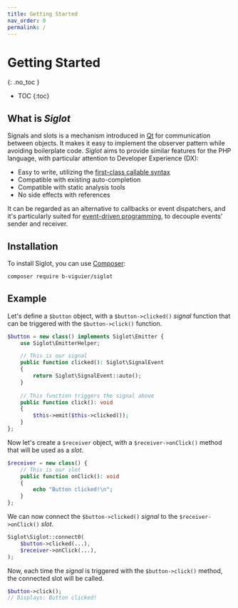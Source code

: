 ```yaml
---
title: Getting Started
nav_order: 0
permalink: /
---
```


# Getting Started
{: .no_toc }

* TOC
{:toc}

## What is _Siglot_
Signals and slots is a mechanism introduced in [Qt](https://doc.qt.io/qt-6/signalsandslots.html)
for communication between objects.
It makes it easy to implement the observer pattern while avoiding boilerplate code.
_Siglot_ aims to provide similar features for the PHP language, with particular attention to Developer Experience (DX):
* Easy to write, utilizing the [first-class callable syntax](https://www.php.net/manual/en/functions.first_class_callable_syntax.php)
* Compatible with existing auto-completion
* Compatible with static analysis tools
* No side effects with references

It can be regarded as an alternative to callbacks or event dispatchers, and it's particularly suited for
[event-driven programming](https://en.wikipedia.org/wiki/Event-driven_programming),
to decouple events' sender and receiver.

## Installation

To install Siglot, you can use [Composer](https://getcomposer.org/):

```bash
composer require b-viguier/siglot
```


## Example

Let's define a `$button` object, with a `$button->clicked()` _signal_ function that can be triggered with the `$button->click()` function. 
```php
$button = new class() implements Siglot\Emitter {
    use Siglot\EmitterHelper;

    // This is our signal
    public function clicked(): Siglot\SignalEvent
    {
        return Siglot\SignalEvent::auto();
    }
    
    // This function triggers the signal above
    public function click(): void
    {
        $this->emit($this->clicked());
    }
};
```

Now let's create a `$receiver` object, with a `$receiver->onClick()` method that will be used as a _slot_.
```php
$receiver = new class() {
    // This is our slot
    public function onClick(): void
    {
        echo "Button clicked!\n";
    }
};
```

We can now connect the `$button->clicked()` _signal_ to the `$receiver->onClick()` _slot_.
```php
Siglot\Siglot::connect0(
    $button->clicked(...),
    $receiver->onClick(...),
);
```

Now, each time the _signal_ is triggered with the `$button->click()` method, the connected slot will be called. 
```php
$button->click();
// Displays: Button clicked!
```


